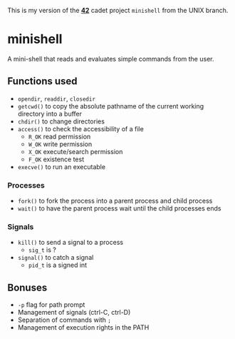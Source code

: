This is my version of the **[42](https://www.42.us.org/)** cadet project `minishell` from the UNIX branch.

# minishell
A mini-shell that reads and evaluates simple commands from the user.

## Functions used
* `opendir`, `readdir`, `closedir`
* `getcwd()` to copy the absolute pathname of the current working directory into a buffer
* `chdir()` to change directories
* `access()` to check the accessibility of a file
    * `R_OK` read permission
    * `W_OK` write permission
    * `X_OK` execute/search permission
    * `F_OK` existence test
* `execve()` to run an executable
### Processes
* `fork()` to fork the process into a parent process and child process
* `wait()` to have the parent process wait until the child processes ends
### Signals
* `kill()` to send a signal to a process
    * `sig_t` is ?
* `signal()` to catch a signal
    * `pid_t` is a signed int

## Bonuses
* `-p` flag for path prompt
* Management of signals (ctrl-C, ctrl-D)
* Separation of commands with `;`
* Management of execution rights in the PATH
